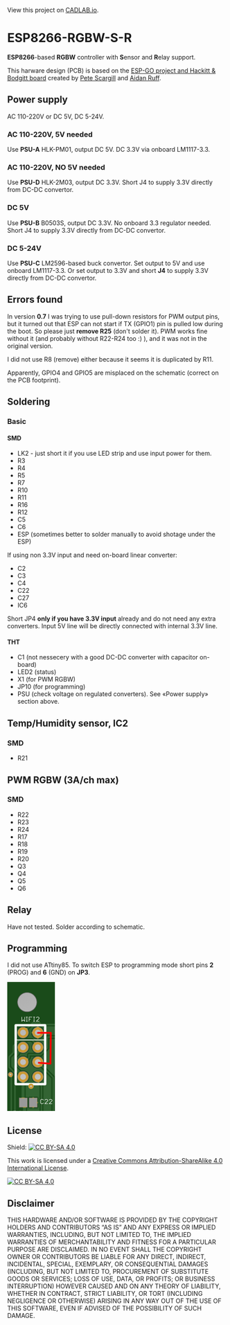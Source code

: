View this project on [CADLAB.io](https://cadlab.io/project/24310). 

# ESP8266-RGBW-S-R

**ESP8266**-based **RGBW** controller with **S**ensor and **R**elay support.

This harware design (PCB) is based on the [ESP-GO project and Hackitt & Bodgitt board](https://tech.scargill.net/home-control-2018/) created by [Pete Scargill](https://tech.scargill.net/) and [Aidan Ruff](https://www.scargill.net/cv/).

## Power supply
AC 110-220V or DC 5V, DC 5-24V.

### AC 110-220V, 5V needed
Use **PSU-A** HLK-PM01, output DC 5V. DC 3.3V via onboard LM1117-3.3.

### AC 110-220V, NO 5V needed
Use **PSU-D** HLK-2M03, output DC 3.3V. Short J4 to supply 3.3V directly from DC-DC convertor.

### DC 5V
Use **PSU-B** B0503S, output DC 3.3V. No onboard 3.3 regulator needed. Short J4 to supply 3.3V directly from DC-DC convertor.

### DC 5-24V
Use **PSU-C** LM2596-based buck convertor. Set output to 5V and use onboard LM1117-3.3. Or set output to 3.3V and short **J4** to supply 3.3V directly from DC-DC convertor.

## Errors found

In version **0.7** I was trying to use pull-down resistors for PWM output pins, but it turned out that ESP can not start if TX (GPIO1) pin is pulled low during the boot. So please just **remove R25** (don't solder it). PWM works fine without it (and probably without R22-R24 too :) ), and it was not in the original version.

I did not use R8 (remove) either because it seems it is duplicated by R11.

Apparently, GPIO4 and GPIO5 are misplaced on the schematic (correct on the PCB footprint).

## Soldering

### Basic

#### SMD
* LK2 - just short it if you use LED strip and use input power for them.
* R3
* R4
* R5
* R7
* R10
* R11
* R16
* R12
* C5
* C6
* ESP (sometimes better to solder manually to avoid shotage under the ESP)

If using non 3.3V input and need on-board linear converter:
* C2
* C3
* C4
* C22
* C27
* IC6

Short JP4 **only if you have 3.3V input** already and do not need any extra converters. Input 5V line will be directly connected with internal 3.3V line.

#### THT
* C1 (not nessecery with a good DC-DC converter with capacitor on-board)
* LED2 (status)
* X1 (for PWM RGBW) 
* JP10 (for programming)
* PSU (check voltage on regulated converters). See «Power supply» section above.

## Temp/Humidity sensor, IC2
### SMD
* R21

## PWM RGBW (3A/ch max)
### SMD
* R22
* R23
* R24
* R17
* R18
* R19
* R20
* Q3
* Q4
* Q5
* Q6

## Relay
Have not tested. Solder according to schematic.

## Programming
I did not use ATtiny85. To switch ESP to programming mode short pins **2** (PROG) and **6** (GND) on **JP3**.

![prog.png](images\static\prog.png)
## License

Shield: [![CC BY-SA 4.0][cc-by-sa-shield]][cc-by-sa]

This work is licensed under a
[Creative Commons Attribution-ShareAlike 4.0 International License][cc-by-sa].

[![CC BY-SA 4.0][cc-by-sa-image]][cc-by-sa]

[cc-by-sa]: http://creativecommons.org/licenses/by-sa/4.0/
[cc-by-sa-image]: https://licensebuttons.net/l/by-sa/4.0/88x31.png
[cc-by-sa-shield]: https://img.shields.io/badge/License-CC%20BY--SA%204.0-lightgrey.svg

## Disclaimer

THIS HARDWARE AND/OR SOFTWARE IS PROVIDED BY THE COPYRIGHT HOLDERS AND CONTRIBUTORS “AS IS” AND ANY EXPRESS OR IMPLIED WARRANTIES, INCLUDING, BUT NOT LIMITED TO, THE IMPLIED WARRANTIES OF MERCHANTABILITY AND FITNESS FOR A PARTICULAR PURPOSE ARE DISCLAIMED. IN NO EVENT SHALL THE COPYRIGHT OWNER OR CONTRIBUTORS BE LIABLE FOR ANY DIRECT, INDIRECT, INCIDENTAL, SPECIAL, EXEMPLARY, OR CONSEQUENTIAL DAMAGES (INCLUDING, BUT NOT LIMITED TO, PROCUREMENT OF SUBSTITUTE GOODS OR SERVICES; LOSS OF USE, DATA, OR PROFITS; OR BUSINESS INTERRUPTION) HOWEVER CAUSED AND ON ANY THEORY OF LIABILITY, WHETHER IN CONTRACT, STRICT LIABILITY, OR TORT (INCLUDING NEGLIGENCE OR OTHERWISE) ARISING IN ANY WAY OUT OF THE USE OF THIS SOFTWARE, EVEN IF ADVISED OF THE POSSIBILITY OF SUCH DAMAGE.